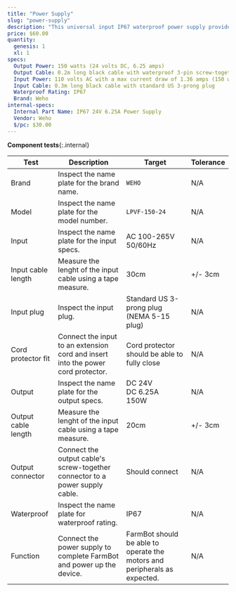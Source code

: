 ```yaml
---
title: "Power Supply"
slug: "power-supply"
description: "This universal input IP67 waterproof power supply provides FarmBot with all the electricity it needs."
price: $60.00
quantity:
  genesis: 1
  xl: 1
specs:
  Output Power: 150 watts (24 volts DC, 6.25 amps)
  Output Cable: 0.2m long black cable with waterproof 3-pin screw-together connector
  Input Power: 110 volts AC with a max current draw of 1.36 amps (150 watts)<br><br>or<br><br>220 volt AC with a max current draw of 0.68 amps (150 watts)
  Input Cable: 0.3m long black cable with standard US 3-prong plug
  Waterproof Rating: IP67
  Brand: Weho
internal-specs:
  Internal Part Name: IP67 24V 6.25A Power Supply
  Vendor: Weho
  $/pc: $30.00
---
```


**Component tests**{:.internal}

|Test         |Description  |Target       |Tolerance    |
|-------------|-------------|-------------|-------------|
|Brand        |Inspect the name plate for the brand name.|`WEHO`|N/A
|Model        |Inspect the name plate for the model number.|`LPVF-150-24`|N/A
|Input        |Inspect the name plate for the input specs.|AC 100-265V<br>50/60Hz|N/A
|Input cable length|Measure the lenght of the input cable using a tape measure.|30cm|+/- 3cm
|Input plug   |Inspect the input plug.|Standard US 3-prong plug (NEMA 5-15 plug)|N/A
|Cord protector fit|Connect the input to an extension cord and insert into the power cord protector.|Cord protector should be able to fully close|N/A
|Output       |Inspect the name plate for the output specs.|DC 24V<br>DC 6.25A<br>150W|N/A
|Output cable length|Measure the lenght of the input cable using a tape measure.|20cm|+/- 3cm
|Output connector|Connect the output cable's screw-together connector to a power supply cable.|Should connect|N/A
|Waterproof   |Inspect the name plate for waterproof rating.|IP67|N/A
|Function     |Connect the power supply to complete FarmBot and power up the device.|FarmBot should be able to operate the motors and peripherals as expected.|N/A
